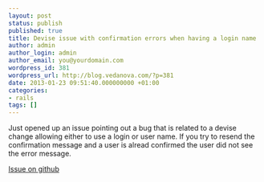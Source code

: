 ```yaml
---
layout: post
status: publish
published: true
title: Devise issue with confirmation errors when having a login name
author: admin
author_login: admin
author_email: you@yourdomain.com
wordpress_id: 381
wordpress_url: http://blog.vedanova.com/?p=381
date: 2013-01-23 09:51:40.000000000 +01:00
categories:
- rails
tags: []
---
```

Just opened up an issue pointing out a bug that is related to a devise change allowing either to use a login or user name. If you try to resend the confirmation message and a user is alread confirmed the user did not see the error message. 

<a href="https://github.com/plataformatec/devise/issues/2236">Issue on github</a>
